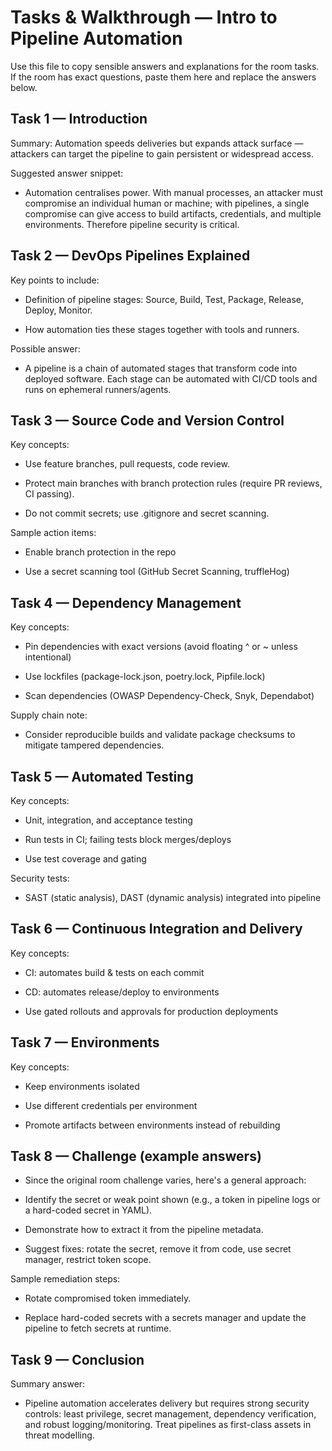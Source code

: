 # Tasks & Walkthrough — Intro to Pipeline Automation

Use this file to copy sensible answers and explanations for the room tasks. If the room has exact questions, paste them here and replace the answers below.

## Task 1 — Introduction

Summary: Automation speeds deliveries but expands attack surface — attackers can target the pipeline to gain persistent or widespread access.

Suggested answer snippet:

- Automation centralises power. With manual processes, an attacker must compromise an individual human or machine; with pipelines, a single compromise can give access to build artifacts, credentials, and multiple environments. Therefore pipeline security is critical.

## Task 2 — DevOps Pipelines Explained

Key points to include:

- Definition of pipeline stages: Source, Build, Test, Package, Release, Deploy, Monitor.

- How automation ties these stages together with tools and runners.

Possible answer:

- A pipeline is a chain of automated stages that transform code into deployed software. Each stage can be automated with CI/CD tools and runs on ephemeral runners/agents.

## Task 3 — Source Code and Version Control

Key concepts:

- Use feature branches, pull requests, code review.

- Protect main branches with branch protection rules (require PR reviews, CI passing).

- Do not commit secrets; use .gitignore and secret scanning.

Sample action items:

- Enable branch protection in the repo

- Use a secret scanning tool (GitHub Secret Scanning, truffleHog)

## Task 4 — Dependency Management

Key concepts:

- Pin dependencies with exact versions (avoid floating ^ or ~ unless intentional)

- Use lockfiles (package-lock.json, poetry.lock, Pipfile.lock)

- Scan dependencies (OWASP Dependency-Check, Snyk, Dependabot)

Supply chain note:

- Consider reproducible builds and validate package checksums to mitigate tampered dependencies.

## Task 5 — Automated Testing

Key concepts:

- Unit, integration, and acceptance testing

- Run tests in CI; failing tests block merges/deploys

- Use test coverage and gating

Security tests:

- SAST (static analysis), DAST (dynamic analysis) integrated into pipeline

## Task 6 — Continuous Integration and Delivery

Key concepts:

- CI: automates build & tests on each commit

- CD: automates release/deploy to environments

- Use gated rollouts and approvals for production deployments

## Task 7 — Environments

Key concepts:

- Keep environments isolated

- Use different credentials per environment

- Promote artifacts between environments instead of rebuilding

## Task 8 — Challenge (example answers)

- Since the original room challenge varies, here's a general approach:

- Identify the secret or weak point shown (e.g., a token in pipeline logs or a hard-coded secret in YAML).

- Demonstrate how to extract it from the pipeline metadata.

- Suggest fixes: rotate the secret, remove it from code, use secret manager, restrict token scope.

Sample remediation steps:

- Rotate compromised token immediately.

- Replace hard-coded secrets with a secrets manager and update the pipeline to fetch secrets at runtime.

## Task 9 — Conclusion

Summary answer:

- Pipeline automation accelerates delivery but requires strong security controls: least privilege, secret management, dependency verification, and robust logging/monitoring. Treat pipelines as first-class assets in threat modelling.
